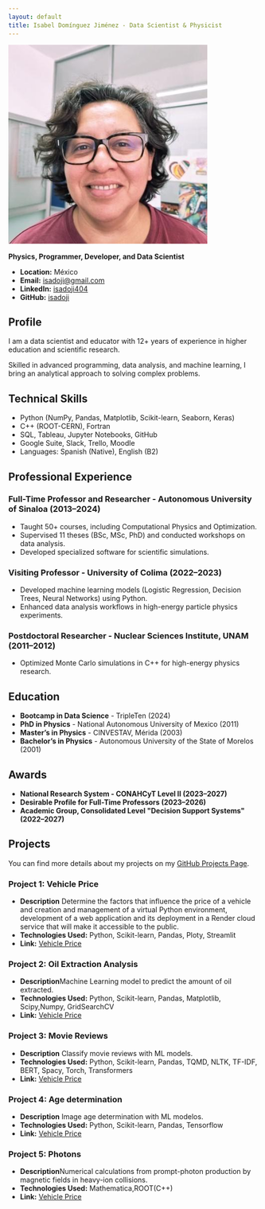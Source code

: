 ```yaml
---
layout: default
title: Isabel Domínguez Jiménez - Data Scientist & Physicist
---
```


![Profile Image](https://raw.githubusercontent.com/isadoji/isadoji.github.io/main/isadoji.jpeg)

**Physics, Programmer, Developer, and Data Scientist**

- **Location:** México  
- **Email:** [isadoji@gmail.com](mailto:isadoji@gmail.com)  
- **LinkedIn:** [isadoji404](https://www.linkedin.com/in/isadoji404/)  
- **GitHub:** [isadoji](https://github.com/isadoji)  

## Profile
I am a data scientist and educator with 12+ years of experience in higher education and scientific research.

Skilled in advanced programming, data analysis, and machine learning, I bring an analytical approach to solving complex problems.

## Technical Skills
- Python (NumPy, Pandas, Matplotlib, Scikit-learn, Seaborn, Keras)
- C++ (ROOT-CERN), Fortran
- SQL, Tableau, Jupyter Notebooks, GitHub
- Google Suite, Slack, Trello, Moodle
- Languages: Spanish (Native), English (B2)

## Professional Experience
### Full-Time Professor and Researcher - Autonomous University of Sinaloa (2013–2024)
- Taught 50+ courses, including Computational Physics and Optimization.
- Supervised 11 theses (BSc, MSc, PhD) and conducted workshops on data analysis.
- Developed specialized software for scientific simulations.

### Visiting Professor - University of Colima (2022–2023)
- Developed machine learning models (Logistic Regression, Decision Trees, Neural Networks) using Python.
- Enhanced data analysis workflows in high-energy particle physics experiments.

### Postdoctoral Researcher - Nuclear Sciences Institute, UNAM (2011–2012)
- Optimized Monte Carlo simulations in C++ for high-energy physics research.

## Education
- **Bootcamp in Data Science** - TripleTen (2024)
- **PhD in Physics** - National Autonomous University of Mexico (2011)
- **Master’s in Physics** - CINVESTAV, Mérida (2003)
- **Bachelor’s in Physics** - Autonomous University of the State of Morelos (2001)

## Awards
- **National Research System - CONAHCyT Level II (2023–2027)**
- **Desirable Profile for Full-Time Professors (2023–2026)**
- **Academic Group, Consolidated Level "Decision Support Systems" (2022–2027)**

## Projects
You can find more details about my projects on my [GitHub Projects Page](https://github.com/isadoji/projects).

### Project 1: Vehicle Price
- **Description** Determine the factors that influence the price of a vehicle and creation and management of a virtual Python environment, development of a web application and its deployment in a Render cloud service that will make it accessible to the public.
- **Technologies Used:** Python, Scikit-learn, Pandas, Ploty, Streamlit
- **Link:** [Vehicle Price](https://github.com/isadoji/projects/tree/main/5)

### Project 2: Oil Extraction Analysis
- **Description**Machine Learning model to predict the amount of oil extracted.
- **Technologies Used:** Python, Scikit-learn, Pandas, Matplotlib, Scipy,Numpy, GridSearchCV
- **Link:** [Vehicle Price](https://github.com/isadoji/projects/tree/main/10)

### Project 3: Movie Reviews
- **Description**	Classify movie reviews with ML models.
- **Technologies Used:** Python, Scikit-learn, Pandas, TQMD, NLTK, TF-IDF, BERT, Spacy, Torch, Transformers
- **Link:** [Vehicle Price](https://github.com/isadoji/projects/tree/main/14)

### Project 4: Age determination
- **Description**	Image age determination with ML modelos.
- **Technologies Used:** Python, Scikit-learn, Pandas, Tensorflow
- **Link:** [Vehicle Price](https://github.com/isadoji/projects/tree/main/15)

### Project 5: Photons
- **Description**Numerical calculations from prompt-photon production by magnetic fields in heavy-ion collisions.
- **Technologies Used:** Mathematica,ROOT(C++)
- **Link:** [Vehicle Price](https://github.com/isadoji/photons)

